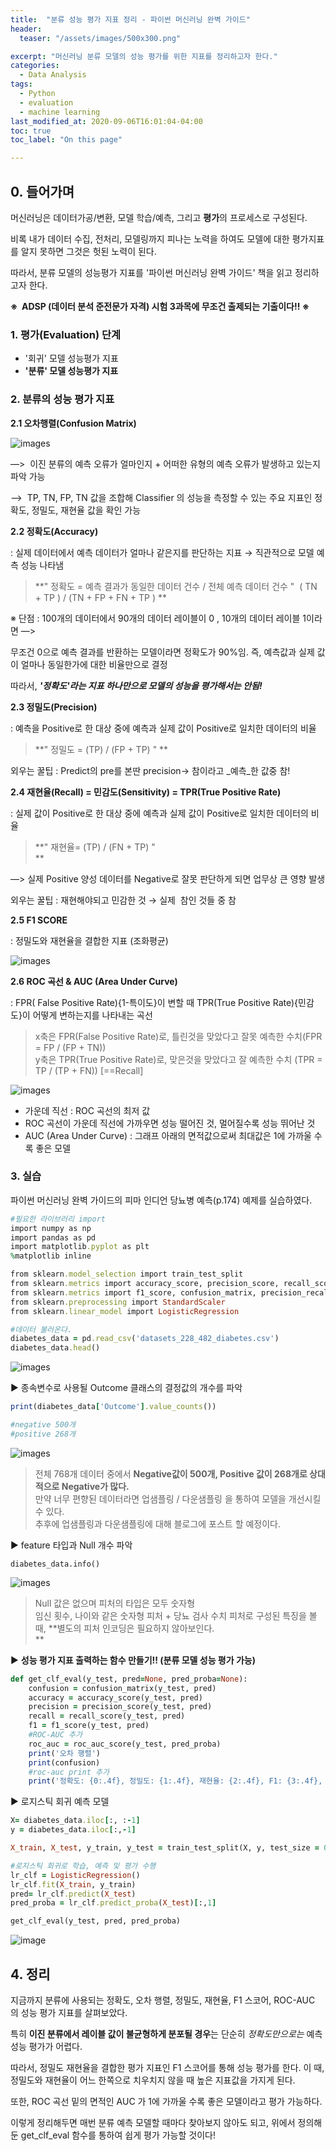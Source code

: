 ```yaml
---
title:  "분류 성능 평가 지표 정리 - 파이썬 머신러닝 완벽 가이드"
header:
  teaser: "/assets/images/500x300.png"

excerpt: "머신러닝 분류 모델의 성능 평가를 위한 지표를 정리하고자 한다."
categories:
  - Data Analysis
tags:
  - Python
  - evaluation
  - machine learning
last_modified_at: 2020-09-06T16:01:04-04:00
toc: true
toc_label: "On this page"

---
```

## 0\. 들어가며

머신러닝은 데이터가공/변환, 모델 학습/예측, 그리고 **평가**의 프로세스로 구성된다.

비록 내가 데이터 수집, 전처리, 모델링까지 피나는 노력을 하여도 모델에 대한 평가지표를 알지 못하면 그것은 헛된 노력이 된다.

따라서, 분류 모델의 성능평가 지표를 '파이썬 머신러닝 완벽 가이드' 책을 읽고 정리하고자 한다.

**※  ADSP (데이터 분석 준전문가 자격) 시험 3과목에 무조건 출제되는 기출이다!! ※**

### 1\. 평가(Evaluation) 단계

-   '회귀' 모델 성능평가 지표
-   **'분류' 모델 성능평가 지표**

### 2\. 분류의 성능 평가 지표

**2.1 오차행렬(Confusion Matrix)**


![images](https://img1.daumcdn.net/thumb/R1280x0/?scode=mtistory2&fname=https%3A%2F%2Fblog.kakaocdn.net%2Fdn%2Fb9IVyu%2FbtqH48uLrU5%2FJlaznfVZ4mo5kRw488loq1%2Fimg.png)

—>  이진 분류의 예측 오류가 얼마인지 + 어떠한 유형의 예측 오류가 발생하고 있는지 파악 가능

—>  TP, TN, FP, TN 값을 조합해 Classifier 의 성능을 측정할 수 있는 주요 지표인 정확도, 정밀도, 재현율 값을 확인 가능

**2.2 정확도(Accuracy)**

: 실제 데이터에서 예측 데이터가 얼마나 같은지를 판단하는 지표 → 직관적으로 모델 예측 성능 나타냄

> **" 정확도 = 예측 결과가 동일한 데이터 건수 / 전체 예측 데이터 건수 "  ( TN + TP ) / (TN + FP + FN + TP ) **

※ 단점 : 100개의 데이터에서 90개의 데이터 레이블이 0 , 10개의 데이터 레이블 1이라면 —>

무조건 0으로 예측 결과를 반환하는 모델이라면 정확도가 90%임. 즉, 예측값과 실제 값이 얼마나 동일한가에 대한 비율만으로 결정

따라서, _**'정확도'라는 지표 하나만으로 모델의 성능을 평가해서는 안됨!**_

**2.3 정밀도(Precision)**

: 예측을 Positive로 한 대상 중에 예측과 실제 값이 Positive로 일치한 데이터의 비율

> **" 정밀도 = (TP) / (FP + TP) " **

외우는 꿀팁 : Predict의 pre를 본딴 precision→ 참이라고 _예측_한 값중 참!

**2.4 재현율(Recall) = 민감도(Sensitivity) = TPR(True Positive Rate)**

: 실제 값이 Positive로 한 대상 중에 예측과 실제 값이 Positive로 일치한 데이터의 비율

> **" 재현율= (TP) / (FN + TP) "  
> **

—> 실제 Positive 양성 데이터를 Negative로 잘못 판단하게 되면 업무상 큰 영향 발생

외우는 꿀팁 : 재현해야되고 민감한 것 → 실제  참인 것들 중 참

**2.5 F1 SCORE**

: 정밀도와 재현율을 결합한 지표 (조화평균)

![images](https://img1.daumcdn.net/thumb/R1280x0/?scode=mtistory2&fname=https%3A%2F%2Fblog.kakaocdn.net%2Fdn%2FbzsRhX%2FbtqHYJi1uvN%2FBquZX41kJ9vTJzauOGRgS0%2Fimg.png)

**2.6 ROC 곡선 & AUC (Area Under Curve)**

: FPR( False Positive Rate){1-특이도}이 변할 때 TPR(True Positive Rate){민감도}이 어떻게 변하는지를 나타내는 곡선

> x축은 FPR(False Positive Rate)로, 틀린것을 맞았다고 잘못 예측한 수치(FPR = FP / (FP + TN))  
> y축은 TPR(True Positive Rate)로, 맞은것을 맞았다고 잘 예측한 수치 (TPR = TP / (TP + FN)) \[==Recall\]

![images](https://img1.daumcdn.net/thumb/R1280x0/?scode=mtistory2&fname=https%3A%2F%2Fblog.kakaocdn.net%2Fdn%2FbgHBQQ%2FbtqHWvSPYhF%2F9CITKubNzFK74nQ7Uj1990%2Fimg.png)

-   가운데 직선 : ROC 곡선의 최저 값
-   ROC 곡선이 가운데 직선에 가까우면 성능 떨어진 것, 멀어질수록 성능 뛰어난 것
-   AUC (Area Under Curve) : 그래프 아래의 면적값으로써 최대값은 1에 가까울 수록 좋은 모델

### 3\. 실습

파이썬 머신러닝 완벽 가이드의 피마 인디언 당뇨병 예측(p.174) 예제를 실습하였다.

```ruby
#필요한 라이브러리 import
import numpy as np
import pandas as pd
import matplotlib.pyplot as plt
%matplotlib inline

from sklearn.model_selection import train_test_split
from sklearn.metrics import accuracy_score, precision_score, recall_score, roc_auc_score
from sklearn.metrics import f1_score, confusion_matrix, precision_recall_curve, roc_curve
from sklearn.preprocessing import StandardScaler
from sklearn.linear_model import LogisticRegression

#데이터 불러온다.
diabetes_data = pd.read_csv('datasets_228_482_diabetes.csv')
diabetes_data.head()
```

![images](https://img1.daumcdn.net/thumb/R1280x0/?scode=mtistory2&fname=https%3A%2F%2Fblog.kakaocdn.net%2Fdn%2FdONKok%2FbtqHZjEegG2%2FgOnCcvKotJJuQJaW3b4rHK%2Fimg.png)

▶ 종속변수로 사용될 Outcome 클래스의 결정값의 개수를 파악

```ruby
print(diabetes_data['Outcome'].value_counts())

#negative 500개
#positive 268개
```

![images](https://img1.daumcdn.net/thumb/R1280x0/?scode=mtistory2&fname=https%3A%2F%2Fblog.kakaocdn.net%2Fdn%2FLVn15%2FbtqHXDCWX6A%2Fnd1hL3TzsAu892hNW55ij1%2Fimg.png)

> 전체 768개 데이터 중에서 **Negative값이 500개, Positive 값이 268개로 상대적으로 Negative가 많다.**  
> 만약 너무 편향된 데이터라면 업샘플링 / 다운샘플링 을 통하여 모델을 개선시킬 수 있다.   
> 추후에 업샘플링과 다운샘플링에 대해 블로그에 포스트 할 예정이다.

▶ feature 타입과 Null 개수 파악

```
diabetes_data.info()
```

![images](https://img1.daumcdn.net/thumb/R1280x0/?scode=mtistory2&fname=https%3A%2F%2Fblog.kakaocdn.net%2Fdn%2FP3CJR%2FbtqH4lgUQ7D%2FOQDw0igkeTuFBg28G310YK%2Fimg.png)

> Null 값은 없으며 피처의 타입은 모두 숫자형  
> 임신 횟수, 나이와 같은 숫자형 피처 + 당뇨 검사 수치 피처로 구성된 특징을 볼 때, **별도의 피처 인코딩은 필요하지 않아보인다.  
> **

▶ **성능 평가 지표 출력하는 함수 만들기!! (분류 모델 성능 평가 가능)**

```ruby
def get_clf_eval(y_test, pred=None, pred_proba=None):
    confusion = confusion_matrix(y_test, pred)
    accuracy = accuracy_score(y_test, pred)
    precision = precision_score(y_test, pred)
    recall = recall_score(y_test, pred)
    f1 = f1_score(y_test, pred)
    #ROC-AUC 추가
    roc_auc = roc_auc_score(y_test, pred_proba)
    print('오차 행렬')
    print(confusion)
    #roc-auc print 추가
    print('정확도: {0:.4f}, 정밀도: {1:.4f}, 재현율: {2:.4f}, F1: {3:.4f}, AUC:{4:.4f}'.format(accuracy, precision, recall, f1, roc_auc))
```

▶ 로지스틱 회귀 예측 모델

```ruby
X= diabetes_data.iloc[:, :-1]
y = diabetes_data.iloc[:,-1]

X_train, X_test, y_train, y_test = train_test_split(X, y, test_size = 0.2, random_state = 156, stratify=y)

#로지스틱 회귀로 학습, 예측 및 평가 수행
lr_clf = LogisticRegression()
lr_clf.fit(X_train, y_train)
pred= lr_clf.predict(X_test)
pred_proba = lr_clf.predict_proba(X_test)[:,1]

get_clf_eval(y_test, pred, pred_proba)
```

![image](https://img1.daumcdn.net/thumb/R1280x0/?scode=mtistory2&fname=https%3A%2F%2Fblog.kakaocdn.net%2Fdn%2FbMB4c3%2FbtqH3DB1rfv%2FHsSub15u2kkiq3SuS5DCX1%2Fimg.png)

## 4\. 정리

지금까지 분류에 사용되는 정확도, 오차 행렬, 정밀도, 재현율, F1 스코어, ROC-AUC  의 성능 평가 지표를 살펴보았다.

특히 **이진 분류에서 레이블 값이 불균형하게 분포될 경우**는 단순히 _정확도만으로는_ 예측 성능 평가가 어렵다.

따라서, 정밀도 재현율을 결합한 평가 지표인 F1 스코어를 통해 성능 평가를 한다. 이 때, 정밀도와 재현율이 어느 한쪽으로 치우치지 않을 때 높은 지표값을 가지게 된다.

또한, ROC 곡선 밑의 면적인 AUC 가 1에 가까울 수록 좋은 모델이라고 평가 가능하다.

이렇게 정리해두면 매번 분류 예측 모델할 때마다 찾아보지 않아도 되고, 위에서 정의해둔 get\_clf\_eval 함수를 통하여 쉽게 평가 가능할 것이다!

